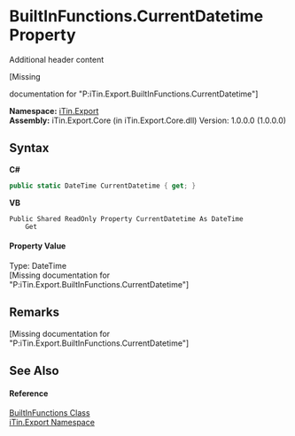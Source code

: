 # BuiltInFunctions.CurrentDatetime Property 
Additional header content 

\[Missing <summary> documentation for "P:iTin.Export.BuiltInFunctions.CurrentDatetime"\]

**Namespace:**&nbsp;<a href="3fffd16d-e8dd-a992-537b-8b7ec294fc13">iTin.Export</a><br />**Assembly:**&nbsp;iTin.Export.Core (in iTin.Export.Core.dll) Version: 1.0.0.0 (1.0.0.0)

## Syntax

**C#**<br />
``` C#
public static DateTime CurrentDatetime { get; }
```

**VB**<br />
``` VB
Public Shared ReadOnly Property CurrentDatetime As DateTime
	Get
```


#### Property Value
Type: DateTime<br />\[Missing <value> documentation for "P:iTin.Export.BuiltInFunctions.CurrentDatetime"\]

## Remarks
\[Missing <remarks> documentation for "P:iTin.Export.BuiltInFunctions.CurrentDatetime"\]

## See Also


#### Reference
<a href="7e68f5cb-00a1-7efd-d42f-e5ddae7d6398">BuiltInFunctions Class</a><br /><a href="3fffd16d-e8dd-a992-537b-8b7ec294fc13">iTin.Export Namespace</a><br />